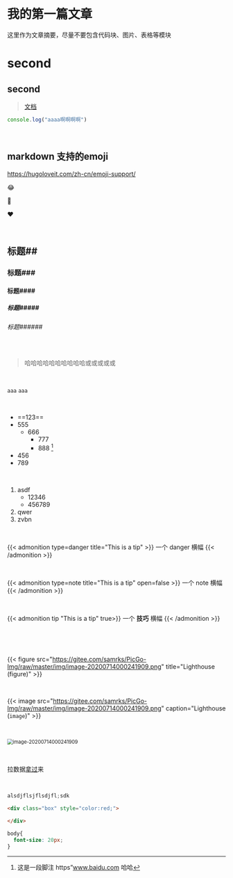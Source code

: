 # 我的第一篇文章


这里作为文章摘要，尽量不要包含代码块、图片、表格等模块 <!--more-->

# second

## second

>   [文档](https://hugoloveit.com/zh-cn/theme-documentation-content/#3-%E5%86%85%E5%AE%B9%E6%91%98%E8%A6%81)

```js
console.log("aaaa啊啊啊啊")
```

​	

## markdown 支持的emoji

https://hugoloveit.com/zh-cn/emoji-support/

:joy:

:jack_o_lantern:

:heart:

​	

##  标题##

### 标题###

#### 标题####

##### 标题#####

###### 标题######

​	

>   哈哈哈哈哈哈哈哈哈哈或或或或或

​	

`aaa`   `aaa`

​	

+   ==123==
+   555
    +   666
        +   777
        +   888 [^1]
+   456
+   789

[^1]: 这是一段脚注 https”www.baidu.com  哈哈

​	

1.  asdf
    +   12346
    +   456789
2.  qwer
3.  zvbn




​	

{{< admonition type=danger title="This is a tip" >}}
一个 danger 横幅
{{< /admonition >}}

​	

{{< admonition type=note title="This is a tip" open=false >}}
一个 note 横幅
{{< /admonition >}}

​	

{{< admonition tip "This is a tip" true>}}
一个 **技巧** 横幅
{{< /admonition >}}

​	

​	

{{< figure src="https://gitee.com/samrks/PicGo-Img/raw/master/img/image-20200714000241909.png" title="Lighthouse (figure)" >}}

​	

{{< image src="https://gitee.com/samrks/PicGo-Img/raw/master/img/image-20200714000241909.png" caption="Lighthouse (`image`)"   >}}

​	

<img src="https://gitee.com/samrks/PicGo-Img/raw/master/img/image-20200714000241909.png" alt="image-20200714000241909" style="zoom: 80%;" />

​	

拉数据[拿过](https://gohugo.io/getting-started/quick-start/)来

​	

```js
alsdjflsjflsdjfl;sdk
```

```html
<div class="box" style="color:red;">
  
</div>
```

```css
body{
  font-size: 20px;
}
```


